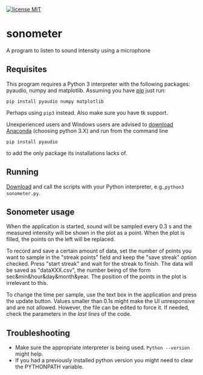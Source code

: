 [![license MIT](https://img.shields.io/badge/license-MIT-blue.svg)](https://raw.githubusercontent.com/Dih5/sonometer/master/LICENSE.txt)
# sonometer
A program to listen to sound intensity using a microphone

## Requisites
This program requires a Python 3 interpreter with the following packages: pyaudio, numpy and matplotlib. Assuming you have [pip](https://pip.pypa.io/en/stable/installing/) just run:
```
pip install pyaudio numpy matplotlib
```
Perhaps using `pip3` instead. Also make sure you have tk support.

Unexperienced users and Windows users are advised to [download Anaconda](https://www.continuum.io/downloads) (choosing python 3.X) and run from the command line
```
pip install pyaudio
```
to add the only package its installations lacks of.
## Running
[Download](https://github.com/Dih5/sonometer/archive/master.zip) and call the scripts with your Python interpreter, e.g.,`python3 sonometer.py`.

## Sonometer usage
When the application is started, sound will be sampled every 0.3 s and the measured intensity will be shown in the plot as a point. When the plot is filled, the points on the left will be replaced.

To record and save a certain amount of data, set the number of points you want to sample in the "streak points" field and keep the "save streak" option checked. Press "start streak" and wait for the streak to finish. The data will be saved as "dataXXX.csv", the number being of the form sec&min&hour&day&month&year. The position of the points in the plot is irrelevant to this.

To change the time per sample, use the text box in the application and press the update button. Values smaller than 0.1s might make the UI unresponsive and are not allowed. However, the file can be edited to force it. If needed, check the parameters in the *last lines* of the code.

## Troubleshooting
- Make sure the appropriate interpreter is being used. `Python --version` might help.
- If you had a previously installed python version you might need to clear the PYTHONPATH variable.
